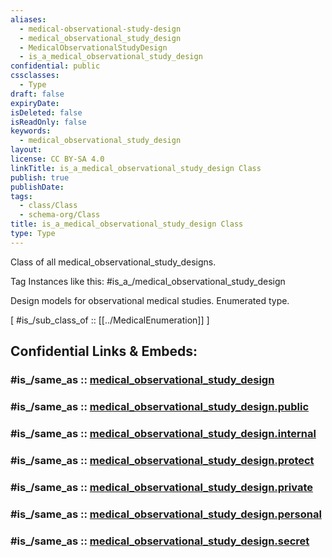 ```yaml
---
aliases:
  - medical-observational-study-design
  - medical_observational_study_design
  - MedicalObservationalStudyDesign
  - is_a_medical_observational_study_design
confidential: public
cssclasses:
  - Type
draft: false
expiryDate:
isDeleted: false
isReadOnly: false
keywords:
  - medical_observational_study_design
layout:
license: CC BY-SA 4.0
linkTitle: is_a_medical_observational_study_design Class
publish: true
publishDate:
tags:
  - class/Class
  - schema-org/Class
title: is_a_medical_observational_study_design Class
type: Type
---
```


Class of all medical_observational_study_designs.

Tag Instances like this: 
#is_a_/medical_observational_study_design

Design models for observational medical studies. Enumerated type.

[ #is_/sub_class_of :: [[../MedicalEnumeration]] ]


## Confidential Links & Embeds: 

### #is_/same_as :: [medical_observational_study_design](/_Standards/schema-org/Class/is_a_/Intangible/enumeration/medical_enumeration/medical_observational_study_design.md) 

### #is_/same_as :: [medical_observational_study_design.public](/_public/schema-org/Class/is_a_/Intangible/enumeration/medical_enumeration/medical_observational_study_design.public.md) 

### #is_/same_as :: [medical_observational_study_design.internal](/_internal/schema-org/Class/is_a_/Intangible/enumeration/medical_enumeration/medical_observational_study_design.internal.md) 

### #is_/same_as :: [medical_observational_study_design.protect](/_protect/schema-org/Class/is_a_/Intangible/enumeration/medical_enumeration/medical_observational_study_design.protect.md) 

### #is_/same_as :: [medical_observational_study_design.private](/_private/schema-org/Class/is_a_/Intangible/enumeration/medical_enumeration/medical_observational_study_design.private.md) 

### #is_/same_as :: [medical_observational_study_design.personal](/_personal/schema-org/Class/is_a_/Intangible/enumeration/medical_enumeration/medical_observational_study_design.personal.md) 

### #is_/same_as :: [medical_observational_study_design.secret](/_secret/schema-org/Class/is_a_/Intangible/enumeration/medical_enumeration/medical_observational_study_design.secret.md)

